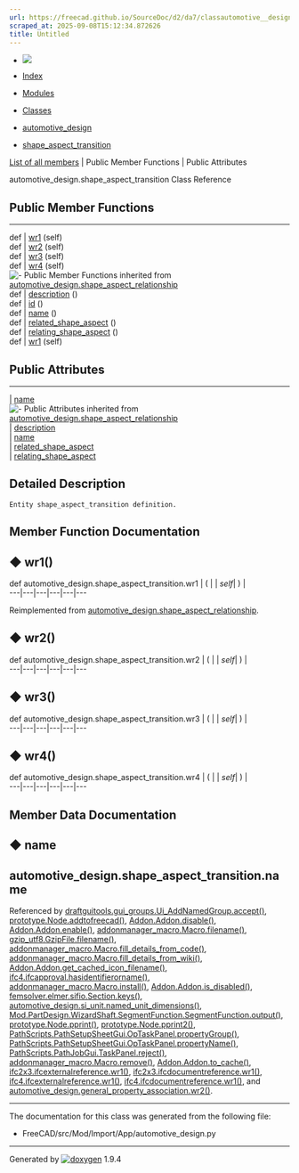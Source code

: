 ```yaml
---
url: https://freecad.github.io/SourceDoc/d2/da7/classautomotive__design_1_1shape__aspect__transition.html
scraped_at: 2025-09-08T15:12:34.872626
title: Untitled
---
```


  * [ ![](https://www.freecad.org/svg/logo-freecad.svg) ](https://freecadweb.org "FreeCAD")
  * [Index](../../index.html "Index")
  * [Modules](../../modules.html "Modules list")
  * [Classes](../../annotated.html "Annotated list")

  * [automotive_design](../../d4/ddf/namespaceautomotive__design.html)
  * [shape_aspect_transition](../../d2/da7/classautomotive__design_1_1shape__aspect__transition.html)

[List of all members](../../dd/d0e/classautomotive__design_1_1shape__aspect__transition-members.html) | Public Member Functions | Public Attributes

automotive_design.shape_aspect_transition Class Reference

##  Public Member Functions  
  
---  
def | [wr1](../../d2/da7/classautomotive__design_1_1shape__aspect__transition.html#a615586beb44ca7183c59362570a0cbab) (self)  
def | [wr2](../../d2/da7/classautomotive__design_1_1shape__aspect__transition.html#a210605e2c664ed5ca477f7cae3da7cd4) (self)  
def | [wr3](../../d2/da7/classautomotive__design_1_1shape__aspect__transition.html#a65f3e4df5cdfae29663d75dd4d3cca90) (self)  
def | [wr4](../../d2/da7/classautomotive__design_1_1shape__aspect__transition.html#a86b1d3682509c4f67fea4e20498602b9) (self)  
![-](../../closed.png) Public Member Functions inherited from
[automotive_design.shape_aspect_relationship](../../d1/d8b/classautomotive__design_1_1shape__aspect__relationship.html)  
def | [description](../../d1/d8b/classautomotive__design_1_1shape__aspect__relationship.html#a694c14ad055a23e2a45d762cf8c420c1) ()  
def | [id](../../d1/d8b/classautomotive__design_1_1shape__aspect__relationship.html#ad1f5059878e0de7287f609815feea836) ()  
def | [name](../../d1/d8b/classautomotive__design_1_1shape__aspect__relationship.html#ad0462c2a84dc56deeada6b44683bbed3) ()  
def | [related_shape_aspect](../../d1/d8b/classautomotive__design_1_1shape__aspect__relationship.html#ad3be63ad8529f163e303ab93de438cbe) ()  
def | [relating_shape_aspect](../../d1/d8b/classautomotive__design_1_1shape__aspect__relationship.html#a1554a23a05bbcb975f87e45b38aa2771) ()  
def | [wr1](../../d1/d8b/classautomotive__design_1_1shape__aspect__relationship.html#a8d0280c3d3dfb28c278ca73f07c2ee2a) (self)  
  
##  Public Attributes  
  
---  
|
[name](../../d2/da7/classautomotive__design_1_1shape__aspect__transition.html#a9ad156e1b2a86f32dbc1d0277e8a7211)  
![-](../../closed.png) Public Attributes inherited from
[automotive_design.shape_aspect_relationship](../../d1/d8b/classautomotive__design_1_1shape__aspect__relationship.html)  
|
[description](../../d1/d8b/classautomotive__design_1_1shape__aspect__relationship.html#ab3628826f82389ce09a444cafffd78bf)  
|
[name](../../d1/d8b/classautomotive__design_1_1shape__aspect__relationship.html#ac337761c2d440991a39ec7b900411bc7)  
|
[related_shape_aspect](../../d1/d8b/classautomotive__design_1_1shape__aspect__relationship.html#a58318d5070b2a5bf27d942f1f4594174)  
|
[relating_shape_aspect](../../d1/d8b/classautomotive__design_1_1shape__aspect__relationship.html#a4ac970009005dad837fdd39e2ddebbdc)  
  
## Detailed Description

    
    
    Entity shape_aspect_transition definition.

## Member Function Documentation

## ◆ wr1()

def automotive_design.shape_aspect_transition.wr1  | ( |  | _self_| ) |   
---|---|---|---|---|---  
  
Reimplemented from
[automotive_design.shape_aspect_relationship](../../d1/d8b/classautomotive__design_1_1shape__aspect__relationship.html#a8d0280c3d3dfb28c278ca73f07c2ee2a).

## ◆ wr2()

def automotive_design.shape_aspect_transition.wr2  | ( |  | _self_| ) |   
---|---|---|---|---|---  
  
## ◆ wr3()

def automotive_design.shape_aspect_transition.wr3  | ( |  | _self_| ) |   
---|---|---|---|---|---  
  
## ◆ wr4()

def automotive_design.shape_aspect_transition.wr4  | ( |  | _self_| ) |   
---|---|---|---|---|---  
  
## Member Data Documentation

## ◆ name

automotive_design.shape_aspect_transition.name  
---  
  
Referenced by
[draftguitools.gui_groups.Ui_AddNamedGroup.accept()](../../d3/df7/classdraftguitools_1_1gui__groups_1_1Ui__AddNamedGroup.html#a9ea5973817eab7d74792f5b109a01466),
[prototype.Node.addtofreecad()](../../d2/d62/classprototype_1_1Node.html#adc095cc5636da029d1e0d9cef8859701),
[Addon.Addon.disable()](../../d8/d91/classAddon_1_1Addon.html#ae714705a38afe9f13cd2b17580178b31),
[Addon.Addon.enable()](../../d8/d91/classAddon_1_1Addon.html#a79d327ec9a0b4e85e9e96cfad4003ed6),
[addonmanager_macro.Macro.filename()](../../d1/dca/classaddonmanager__macro_1_1Macro.html#a5de4e6a1f3c41dce24066111955cd706),
[gzip_utf8.GzipFile.filename()](../../d2/dbe/classgzip__utf8_1_1GzipFile.html#ab56fe84a4eb08c44e7a0026280c01229),
[addonmanager_macro.Macro.fill_details_from_code()](../../d1/dca/classaddonmanager__macro_1_1Macro.html#a49b8d021a9b8255f8a490e880eb15489),
[addonmanager_macro.Macro.fill_details_from_wiki()](../../d1/dca/classaddonmanager__macro_1_1Macro.html#afc7e62120da96fc1be9dd2b4bd28ddac),
[Addon.Addon.get_cached_icon_filename()](../../d8/d91/classAddon_1_1Addon.html#a7b026027a2904028032edbe3e99e2cbd),
[ifc4.ifcapproval.hasidentifierorname()](../../df/d91/classifc4_1_1ifcapproval.html#a54f558ba3b17fad5fc6579e9d5f50947),
[addonmanager_macro.Macro.install()](../../d1/dca/classaddonmanager__macro_1_1Macro.html#ae770ab07dcecebae2b7414f278b227fe),
[Addon.Addon.is_disabled()](../../d8/d91/classAddon_1_1Addon.html#a5752a95fcf0c51ed06f9841b381d3e50),
[femsolver.elmer.sifio.Section.keys()](../../db/dab/classfemsolver_1_1elmer_1_1sifio_1_1Section.html#ab5b099447f66f33743850697f0e20de4),
[automotive_design.si_unit.named_unit_dimensions()](../../d5/d77/classautomotive__design_1_1si__unit.html#a68eb7954eb09daa334bc8f2c2abbe5f9),
[Mod.PartDesign.WizardShaft.SegmentFunction.SegmentFunction.output()](../../de/d2e/classMod_1_1PartDesign_1_1WizardShaft_1_1SegmentFunction_1_1SegmentFunction.html#aeedd5f59969cc27432880d1916f3d7f9),
[prototype.Node.pprint()](../../d2/d62/classprototype_1_1Node.html#a5ae181c34e48238d2364b0ba4960c252),
[prototype.Node.pprint2()](../../d2/d62/classprototype_1_1Node.html#aaedcc4ba1fb305c7ddcc025235043cd5),
[PathScripts.PathSetupSheetGui.OpTaskPanel.propertyGroup()](../../df/dbe/classPathScripts_1_1PathSetupSheetGui_1_1OpTaskPanel.html#a69cbbaadcb9cff7b526af2c743041d7b),
[PathScripts.PathSetupSheetGui.OpTaskPanel.propertyName()](../../df/dbe/classPathScripts_1_1PathSetupSheetGui_1_1OpTaskPanel.html#ad9bd0e0149d1bc42fc8e89a290de4910),
[PathScripts.PathJobGui.TaskPanel.reject()](../../dc/d2a/classPathScripts_1_1PathJobGui_1_1TaskPanel.html#a54fd97ba9b0060fa8fed8a43c360da0c),
[addonmanager_macro.Macro.remove()](../../d1/dca/classaddonmanager__macro_1_1Macro.html#ad13245288f8beb62d92cb458a2d2ce05),
[Addon.Addon.to_cache()](../../d8/d91/classAddon_1_1Addon.html#aba84dd320889a7cb37c99a8b8cdc87f5),
[ifc2x3.ifcexternalreference.wr1()](../../dd/dec/classifc2x3_1_1ifcexternalreference.html#ae8dab59397d2468ff7fe0a10f42b75b2),
[ifc2x3.ifcdocumentreference.wr1()](../../df/dd6/classifc2x3_1_1ifcdocumentreference.html#a7d5fdb1cb0dee567c44834b868c5cdad),
[ifc4.ifcexternalreference.wr1()](../../d5/dd9/classifc4_1_1ifcexternalreference.html#a0e6ba5265c69b44700e8d9b179e9f240),
[ifc4.ifcdocumentreference.wr1()](../../d7/d2b/classifc4_1_1ifcdocumentreference.html#a8779d74c67e647441d1fb20c76f44f97),
and
[automotive_design.general_property_association.wr2()](../../d2/df3/classautomotive__design_1_1general__property__association.html#ae7f46462c59bc4e541a5d2511631eb65).

* * *

The documentation for this class was generated from the following file:

  * FreeCAD/src/Mod/Import/App/automotive_design.py

* * *

Generated by
[![doxygen](../../doxygen.svg)](https://www.doxygen.org/index.html) 1.9.4

